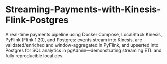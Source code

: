 # Streaming-Payments-with-Kinesis-Flink-Postgres
A real-time payments pipeline using Docker Compose, LocalStack Kinesis, PyFlink (Flink 1.20), and Postgres: events stream into Kinesis, are validated/enriched and window-aggregated in PyFlink, and upserted into Postgres for SQL analytics in pgAdmin—demonstrating streaming ETL and fully reproducible local dev.

